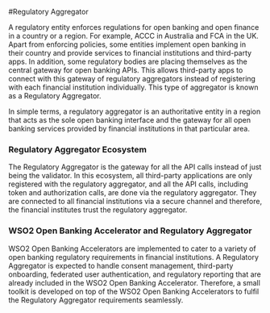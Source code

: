 #Regulatory Aggregator

A regulatory entity enforces regulations for open banking and open finance in a country or 
a region. For example, ACCC in Australia and FCA in the UK. Apart from enforcing policies, some entities implement open 
banking in their country and provide services to financial institutions and third-party apps. In addition, some 
regulatory bodies are placing themselves as the central gateway for open banking APIs. This allows third-party apps to 
connect with this gateway of regulatory aggregators instead of registering with each financial institution individually. 
This type of aggregator is known as a Regulatory Aggregator.

In simple terms, a regulatory aggregator is an authoritative entity in a region that acts as the sole open banking 
interface and the gateway for all open banking services provided by financial institutions in that particular area.

### Regulatory Aggregator Ecosystem 

<!-- Add image from WSO2 blog -->

The Regulatory Aggregator is the gateway for all the API calls instead of just being the validator.  In this ecosystem, 
all third-party applications are only registered with the regulatory aggregator, and all the API calls, including token 
and authorization calls, are done via the regulatory aggregator.  They are connected to all financial institutions via 
a secure channel and therefore, the financial institutes trust the regulatory aggregator. 

### WSO2 Open Banking Accelerator and Regulatory Aggregator

WSO2 Open Banking Accelerators are implemented to cater to a variety of open banking regulatory requirements in 
financial institutions. A Regulatory Aggregator is expected to handle consent management, third-party onboarding, 
federated user authentication, and regulatory reporting that are already included in the WSO2 Open Banking Accelerator. 
Therefore, a small toolkit is developed on top of the WSO2 Open Banking Accelerators to fulfil the Regulatory Aggregator 
requirements seamlessly. 